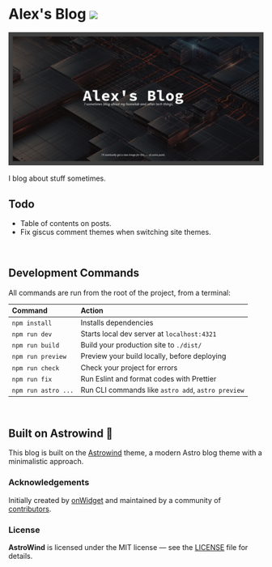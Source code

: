 # Alex's Blog [![](https://img.shields.io/badge/My%20Blog-View%20Now-blue)](https://blog.alexsguardian.net)

![image](src/assets/images/default.webp)

I blog about stuff sometimes.

## Todo

- Table of contents on posts.
- Fix giscus comment themes when switching site themes.

<br >

## Development Commands

All commands are run from the root of the project, from a terminal:

| Command             | Action                                             |
| :------------------ | :------------------------------------------------- |
| `npm install`       | Installs dependencies                              |
| `npm run dev`       | Starts local dev server at `localhost:4321`        |
| `npm run build`     | Build your production site to `./dist/`            |
| `npm run preview`   | Preview your build locally, before deploying       |
| `npm run check`     | Check your project for errors                      |
| `npm run fix`       | Run Eslint and format codes with Prettier          |
| `npm run astro ...` | Run CLI commands like `astro add`, `astro preview` |

<br >

## Built on Astrowind 🚀

This blog is built on the [Astrowind](https://github.com/onwidget/astrowind) theme, a modern Astro blog theme with a minimalistic approach.


### Acknowledgements

Initially created by [onWidget](https://onwidget.com) and maintained by a community of [contributors](https://github.com/onwidget/astrowind/graphs/contributors).


### License

**AstroWind** is licensed under the MIT license — see the [LICENSE](./LICENSE.md) file for details.
